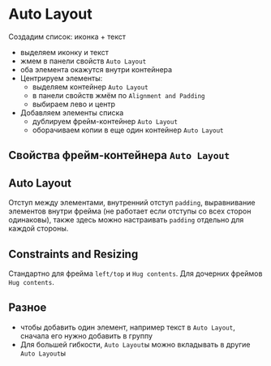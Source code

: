 # Auto Layout
Создадим список: иконка + текст
- выделяем иконку и текст
- жмем в панели свойств `Auto Layout`
- оба элемента окажутся внутри контейнера
- Центрируем элементы:
    - выделяем контейнер `Auto Layout`
    - в панели свойств жмём по `Alignment and Padding`
    - выбираем лево и центр
- Добавляем элементы списка
    - дублируем фрейм-контейнер `Auto Layout`
    - оборачиваем копии в еще один контейнер `Auto Layout`

## Свойства фрейм-контейнера `Auto Layout`
## Auto Layout
Отступ между элементами, внутренний отступ `padding`, выравнивание элементов внутри фрейма (не работает если отступы со всех сторон одинаковы), также здесь можно настраивать `padding` отдельно для каждой стороны.

## Constraints and Resizing
Стандартно для фрейма `left/top` и `Hug contents`. Для дочерних фреймов `Hug contents`.

## Разное
- чтобы добавить один элемент, например текст в `Auto Layout`, сначала его нужно добавить в группу
- Для большей гибкости, `Auto Layout`ы можно вкладывать в другие `Auto Layout`ы